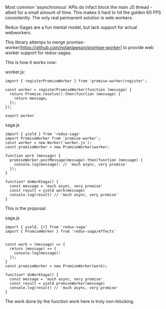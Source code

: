 
Most common 'asynchronous' APIs do infact block the main JS thread - albeit for a small amount of time. This makes it hard to hit the golden 60 FPS consistently. The only real permanent solution is web workers. 

Redux-Sagas are a fun mental model, but lack support for actual webworkers.

This library attemps to merge promise-worker[https://github.com/nolanlawson/promise-worker] to provide
web worker support for redux-sagas.

This is how it works now:

worker.js:

```
import { registerPromiseWorker } from 'promise-worker/register';

const worker = registerPromiseWorker(function (message) {
  return Promise.resolve().then(function (message) {
    return message;
  });
});

export worker
```

saga.js

```
import { yield } from 'redux-saga'
import PromiseWorker from 'promise-worker';
const worker = new Worker('worker.js');
const promiseWorker = new PromiseWorker(worker;

function work (message) {
  promiseWorker.postMessage(message).then(function (message) {
    console.log(message): // 'much async, very promise'
  });
}

function* doWorkSaga() {
  const message = 'much async, very promise'
  const result = yield work(message)
  console.log(result) // 'much async, very promise'
}

```

This is the proposal:

saga.js

```
import { yield, {r} from 'redux-saga'
import { PromiseWorker } from 'redux-saga/effects'


const work = (message) => {
  return (message) => {
    console.log(message):
  });
}
const promiseWorker = new PromiseWorker(work);

function* doWorkSaga() {
  const message = 'much async, very promise'
  const result = yield promiseWorker(message)
  console.log(result) // 'much async, very promise'
}

```

The work done by the function work here is truly non-blocking.
